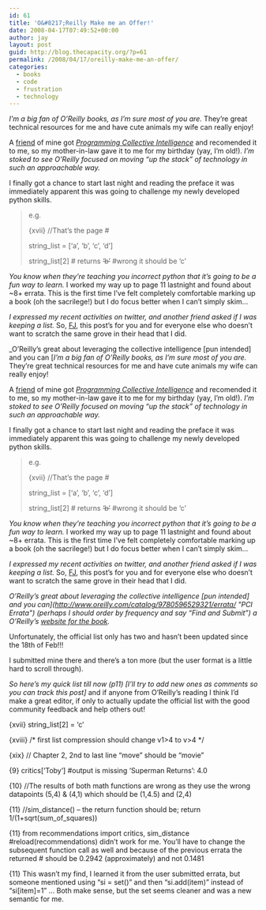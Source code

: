 ```yaml
---
id: 61
title: 'O&#8217;Reilly Make me an Offer!'
date: 2008-04-17T07:49:52+00:00
author: jay
layout: post
guid: http://blog.thecapacity.org/?p=61
permalink: /2008/04/17/oreilly-make-me-an-offer/
categories:
  - books
  - code
  - frustration
  - technology
---
```

_I&#8217;m a big fan of O&#8217;Reilly books, as I&#8217;m sure most of you are._ They&#8217;re great technical resources for me and have cute animals my wife can really enjoy!

A [friend](http://blog.stealingfirst.com/ "stealingfirst.com") of mine got _[Programming Collective Intelligence](http://www.amazon.com/Programming-Collective-Intelligence-Building-Applications/dp/0596529325/ref=pd_bbs_sr_1?ie=UTF8&s=books&qid=1208435009&sr=8-1 "Programming Collective Intelligence")_ and recomended it to me, so my mother-in-law gave it to me for my birthday (yay, I&#8217;m old!). _I&#8217;m stoked to see O&#8217;Reilly focused on moving &#8220;up the stack&#8221; of technology in such an approachable way._

I finally got a chance to start last night and reading the preface it was immediately apparent this was going to challenge my newly developed python skills.

> e.g.
> 
> {xvii} //That&#8217;s the page #
> 
> string_list = [&#8216;a&#8217;, &#8216;b&#8217;, &#8216;c&#8217;, &#8216;d&#8217;]
> 
> string_list[2] # returns <span style="text-decoration: line-through;">&#8216;b&#8217;</span> #wrong it should be &#8216;c&#8217;

_You know when they&#8217;re teaching you incorrect python that it&#8217;s going to be a fun way to learn._ I worked my way up to page 11 lastnight and found about ~8+ errata. This is the first time I&#8217;ve felt completely comfortable marking up a book (oh the sacrilege!) but I do focus better when I can&#8217;t simply skim&#8230;

_I expressed my recent activities on twitter, and another friend asked if I was keeping a list._ So, [FJ](http://digitalanalog.net/ "FJ"), this post&#8217;s for you and for everyone else who doesn&#8217;t want to scratch the same grove in their head that I did.

_O&#8217;Reilly&#8217;s great about leveraging the collective intelligence [pun intended] and you can [_I&#8217;m a big fan of O&#8217;Reilly books, as I&#8217;m sure most of you are._ They&#8217;re great technical resources for me and have cute animals my wife can really enjoy!

A [friend](http://blog.stealingfirst.com/ "stealingfirst.com") of mine got _[Programming Collective Intelligence](http://www.amazon.com/Programming-Collective-Intelligence-Building-Applications/dp/0596529325/ref=pd_bbs_sr_1?ie=UTF8&s=books&qid=1208435009&sr=8-1 "Programming Collective Intelligence")_ and recomended it to me, so my mother-in-law gave it to me for my birthday (yay, I&#8217;m old!). _I&#8217;m stoked to see O&#8217;Reilly focused on moving &#8220;up the stack&#8221; of technology in such an approachable way._

I finally got a chance to start last night and reading the preface it was immediately apparent this was going to challenge my newly developed python skills.

> e.g.
> 
> {xvii} //That&#8217;s the page #
> 
> string_list = [&#8216;a&#8217;, &#8216;b&#8217;, &#8216;c&#8217;, &#8216;d&#8217;]
> 
> string_list[2] # returns <span style="text-decoration: line-through;">&#8216;b&#8217;</span> #wrong it should be &#8216;c&#8217;

_You know when they&#8217;re teaching you incorrect python that it&#8217;s going to be a fun way to learn._ I worked my way up to page 11 lastnight and found about ~8+ errata. This is the first time I&#8217;ve felt completely comfortable marking up a book (oh the sacrilege!) but I do focus better when I can&#8217;t simply skim&#8230;

_I expressed my recent activities on twitter, and another friend asked if I was keeping a list._ So, [FJ](http://digitalanalog.net/ "FJ"), this post&#8217;s for you and for everyone else who doesn&#8217;t want to scratch the same grove in their head that I did.

_O&#8217;Reilly&#8217;s great about leveraging the collective intelligence [pun intended] and you can](http://www.oreilly.com/catalog/9780596529321/errata/ "PCI Errata") (perhaps I should order by frequency and say &#8220;Find and Submit&#8221;) a O&#8217;Reilly&#8217;s [website for the book](http://www.oreilly.com/catalog/9780596529321/ "PCI")._

Unfortunately, the official list only has two and hasn&#8217;t been updated since the 18th of Feb!!!

I submitted mine there and there&#8217;s a ton more (but the user format is a little hard to scroll through).

_So here&#8217;s my quick list till now (p11) [I&#8217;ll try to add new ones as comments so you can track this post]_ and if anyone from O&#8217;Reilly&#8217;s reading I think I&#8217;d make a great editor, if only to actually update the official list with the good community feedback and help others out!

{xvii} string_list[2] = &#8216;c&#8217;

{xviii} /\* first list compression should change v1>4 to v>4 \*/

{xix} // Chapter 2, 2nd to last line &#8220;move&#8221; should be &#8220;movie&#8221;

{9} critics[&#8216;Toby&#8217;] #output is missing &#8216;Superman Returns&#8217;: 4.0

{10} //The results of both math functions are wrong as they use the wrong datapoints (5,4) & (4,1) which should be (1,4.5) and (2,4)

{11} //sim\_distance() &#8211; the return function should be; return 1/(1+sqrt(sum\_of_squares))

{11} from recommendations import critics, sim_distance #reload(recommendations) didn&#8217;t work for me. You&#8217;ll have to change the subsequent function call as well and because of the previous errata the returned # should be 0.2942 (approximately) and not 0.1481

{11} This wasn&#8217;t my find, I learned it from the user submitted errata, but someone mentioned using &#8220;si = set()&#8221; and then &#8220;si.add(item)&#8221; instead of &#8220;si[item]=1&#8221; &#8230; Both make sense, but the set seems cleaner and was a new semantic for me.
